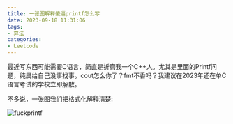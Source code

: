 ```yaml
---
title: 一张图解释傻逼printf怎么写
date: 2023-09-18 11:31:06
tags:
- 算法
categories: 
- Leetcode
---
```


最近写东西可能需要C语言，简直是折磨我一个C++人。尤其是里面的Printf问题，纯属给自己没事找事。cout怎么你了？fmt不香吗？我建议在2023年还在单C语言考试的学校立即解散。

不多说，一张图我们把格式化解释清楚:

![fuckprintf](f3.svg)
